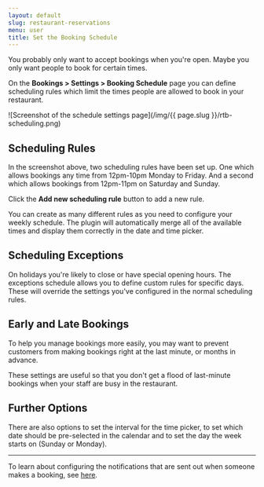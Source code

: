 ```yaml
---
layout: default
slug: restaurant-reservations
menu: user
title: Set the Booking Schedule
---
```

You probably only want to accept bookings when you're open. Maybe you only want people to book for certain times.

On the **Bookings > Settings > Booking Schedule** page you can define scheduling rules which limit the times people are allowed to book in your restaurant.

![Screenshot of the schedule settings page](/img/{{ page.slug }}/rtb-scheduling.png)

## Scheduling Rules

In the screenshot above, two scheduling rules have been set up. One which allows bookings any time from 12pm-10pm Monday to Friday. And a second which allows bookings from 12pm-11pm on Saturday and Sunday.

Click the **Add new scheduling rule** button to add a new rule.

You can create as many different rules as you need to configure your weekly schedule. The plugin will automatically merge all of the available times and display them correctly in the date and time picker.

## Scheduling Exceptions

On holidays you're likely to close or have special opening hours. The exceptions schedule allows you to define custom rules for specific days. These will override the settings you've configured in the normal scheduling rules.

## Early and Late Bookings

To help you manage bookings more easily, you may want to prevent customers from making bookings right at the last minute, or months in advance.

These settings are useful so that you don't get a flood of last-minute bookings when your staff are busy in the restaurant.

## Further Options

There are also options to set the interval for the time picker, to set which date should be pre-selected in the calendar and to set the day the week starts on (Sunday or Monday).

---

To learn about configuring the notifications that are sent out when someone makes a booking, see [here](../notifications).
